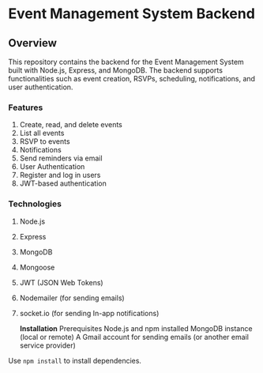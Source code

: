 # Event Management System Backend

## Overview
This repository contains the backend for the Event Management System built with Node.js, Express, and MongoDB. The backend supports functionalities such as event creation, RSVPs, scheduling, notifications, and user authentication.

### Features


1. Create, read, and delete events
2. List all events
3. RSVP to events
4. Notifications
5. Send reminders via email
6. User Authentication
7. Register and log in users
8. JWT-based authentication

### Technologies
1. Node.js
2. Express
3. MongoDB
4. Mongoose
5. JWT (JSON Web Tokens)
6. Nodemailer (for sending emails)
7. socket.io (for sending In-app notifications)

    **Installation**
Prerequisites
Node.js and npm installed
MongoDB instance (local or remote)
A Gmail account for sending emails (or another email service provider)

Use `npm install` to install dependencies.

